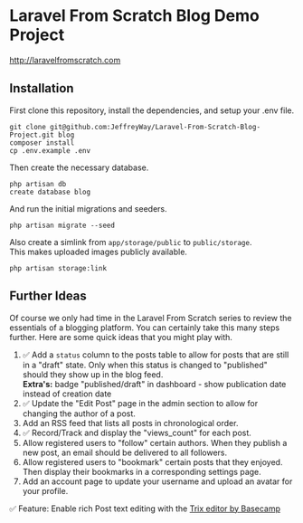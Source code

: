 # Laravel From Scratch Blog Demo Project

http://laravelfromscratch.com

## Installation

First clone this repository, install the dependencies, and setup your .env file.

```
git clone git@github.com:JeffreyWay/Laravel-From-Scratch-Blog-Project.git blog
composer install
cp .env.example .env
```

Then create the necessary database.

```
php artisan db
create database blog
```

And run the initial migrations and seeders.

```
php artisan migrate --seed
```

Also create a simlink from `app/storage/public` to `public/storage`. <br>
This makes uploaded images publicly available.

```
php artisan storage:link
```

## Further Ideas

Of course we only had time in the Laravel From Scratch series to review the essentials of a blogging platform. You can certainly take this many 
steps further. Here are some quick ideas that you might play with.

1. ✅ Add a `status` column to the posts table to allow for posts that are still in a "draft" state. Only when this status is changed to "published" should they show up in the blog feed. <br> 
**Extra's:** badge "published/draft" in dashboard - show publication date instead of creation date
2. ✅ Update the "Edit Post" page in the admin section to allow for changing the author of a post.
3. Add an RSS feed that lists all posts in chronological order.
4. ✅ Record/Track and display the "views_count" for each post.
5. Allow registered users to "follow" certain authors. When they publish a new post, an email should be delivered to all followers.
6. Allow registered users to "bookmark" certain posts that they enjoyed. Then display their bookmarks in a corresponding settings page.
7. Add an account page to update your username and upload an avatar for your profile.

✅ Feature: Enable rich Post text editing with the [Trix editor by Basecamp](https://www.trix-editor.org)